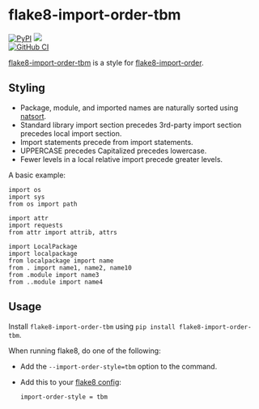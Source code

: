 # flake8-import-order-tbm

[![PyPI](https://img.shields.io/pypi/v/flake8-import-order-tbm.svg?label=PyPI)](https://pypi.org/project/flake8-import-order-tbm/)
![](https://img.shields.io/badge/Python-3.6%2B-blue.svg)  
[![GitHub CI](https://img.shields.io/github/workflow/status/thebigmunch/flake8-import-order-tbm/CI?label=GitHub%20CI)](https://github.com/thebigmunch/flake8-import-order-tbm/actions?query=workflow%3ACI)  

[flake8-import-order-tbm](https://github.com/thebigmunch/flake8-import-order-tbm) is a style for
[flake8-import-order](https://github.com/PyCQA/flake8-import-order).


## Styling

* Package, module, and imported names are naturally sorted using [natsort](https://github.com/SethMMorton/natsort).
* Standard library import section precedes 3rd-party import section precedes local import section.
* Import statements precede from import statements.
* UPPERCASE precedes Capitalized precedes lowercase.
* Fewer levels in a local relative import precede greater levels.

A basic example:

```
import os
import sys
from os import path

import attr
import requests
from attr import attrib, attrs

import LocalPackage
import localpackage
from localpackage import name
from . import name1, name2, name10
from .module import name3
from ..module import name4
```

## Usage

Install ``flake8-import-order-tbm`` using ``pip install flake8-import-order-tbm``.

When running flake8, do one of the following:

* Add the ``--import-order-style=tbm`` option to the command.

* Add this to your [flake8 config](http://flake8.pycqa.org/en/latest/user/configuration.html):

	```
	import-order-style = tbm
	```
